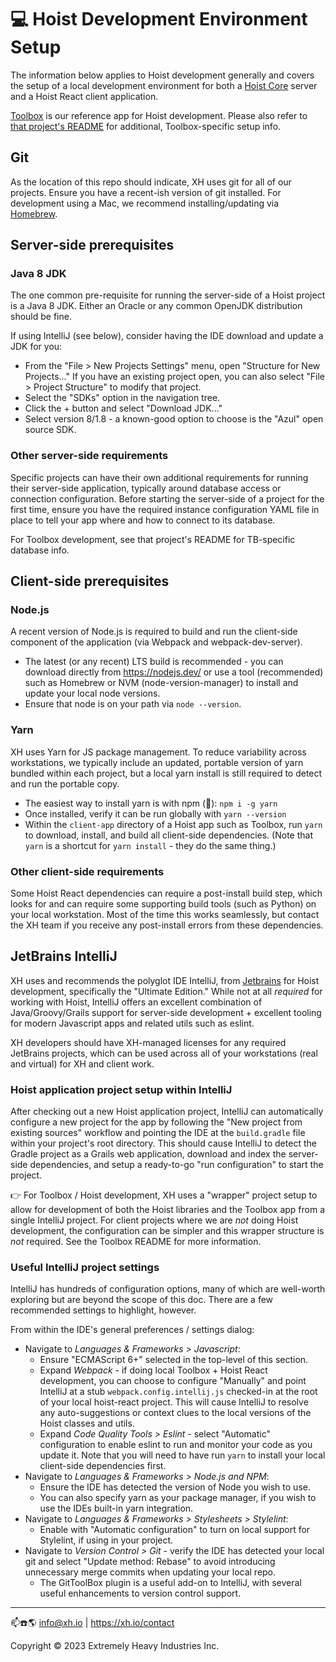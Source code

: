 # 💻 Hoist Development Environment Setup

The information below applies to Hoist development generally and covers the setup of a local
development environment for both a [Hoist Core](https://github.com/xh/toolbox) server and a Hoist
React client application.

[Toolbox](https://github.com/xh/toolbox) is our reference app for Hoist development. Please also
refer to [that project's README](https://github.com/xh/toolbox/blob/develop/README.md) for
additional, Toolbox-specific setup info.

## Git

As the location of this repo should indicate, XH uses git for all of our projects. Ensure you have a
recent-ish version of git installed. For development using a Mac, we recommend installing/updating
via [Homebrew](https://brew.sh/).

## Server-side prerequisites

### Java 8 JDK

The one common pre-requisite for running the server-side of a Hoist project is a Java 8 JDK. Either
an Oracle or any common OpenJDK distribution should be fine.

If using IntelliJ (see below), consider having the IDE download and update a JDK for you:

-   From the "File > New Projects Settings" menu, open "Structure for New Projects..." If you have an
    existing project open, you can also select "File > Project Structure" to modify that project.
-   Select the "SDKs" option in the navigation tree.
-   Click the + button and select "Download JDK..."
-   Select version 8/1.8 - a known-good option to choose is the "Azul" open source SDK.

### Other server-side requirements

Specific projects can have their own additional requirements for running their server-side
application, typically around database access or connection configuration. Before starting the
server-side of a project for the first time, ensure you have the required instance configuration
YAML file in place to tell your app where and how to connect to its database.

For Toolbox development, see that project's README for TB-specific database info.

## Client-side prerequisites

### Node.js

A recent version of Node.js is required to build and run the client-side component of the
application (via Webpack and webpack-dev-server).

-   The latest (or any recent) LTS build is recommended - you can download directly from
    https://nodejs.dev/ or use a tool (recommended) such as Homebrew or NVM (node-version-manager) to
    install and update your local node versions.
-   Ensure that node is on your path via `node --version`.

### Yarn

XH uses Yarn for JS package management. To reduce variability across workstations, we typically
include an updated, portable version of yarn bundled within each project, but a local yarn install
is still required to detect and run the portable copy.

-   The easiest way to install yarn is with npm (🤯): `npm i -g yarn`
-   Once installed, verify it can be run globally with `yarn --version`
-   Within the `client-app` directory of a Hoist app such as Toolbox, run `yarn` to download, install,
    and build all client-side dependencies. (Note that `yarn` is a shortcut for `yarn install` - they
    do the same thing.)

### Other client-side requirements

Some Hoist React dependencies can require a post-install build step, which looks for and can require
some supporting build tools (such as Python) on your local workstation. Most of the time this works
seamlessly, but contact the XH team if you receive any post-install errors from these dependencies.

## JetBrains IntelliJ

XH uses and recommends the polyglot IDE IntelliJ, from [Jetbrains](https://jetbrains.com) for Hoist
development, specifically the "Ultimate Edition." While not at all _required_ for working with
Hoist, IntelliJ offers an excellent combination of Java/Groovy/Grails support for server-side
development + excellent tooling for modern Javascript apps and related utils such as eslint.

XH developers should have XH-managed licenses for any required JetBrains projects, which can be used
across all of your workstations (real and virtual) for XH and client work.

### Hoist application project setup within IntelliJ

After checking out a new Hoist application project, IntelliJ can automatically configure a new
project for the app by following the "New project from existing sources" workflow and pointing the
IDE at the `build.gradle` file within your project's root directory. This should cause IntelliJ to
detect the Gradle project as a Grails web application, download and index the server-side
dependencies, and setup a ready-to-go "run configuration" to start the project.

👉 For Toolbox / Hoist development, XH uses a "wrapper" project setup to allow for development of
both the Hoist libraries and the Toolbox app from a single IntelliJ project. For client projects
where we are _not_ doing Hoist development, the configuration can be simpler and this wrapper
structure is _not_ required. See the Toolbox README for more information.

### Useful IntelliJ project settings

IntelliJ has hundreds of configuration options, many of which are well-worth exploring but are
beyond the scope of this doc. There are a few recommended settings to highlight, however.

From within the IDE's general preferences / settings dialog:

-   Navigate to _Languages & Frameworks > Javascript_:
    -   Ensure "ECMAScript 6+" selected in the top-level of this section.
    -   Expand _Webpack_ - if doing local Toolbox + Hoist React development, you can choose to configure
        "Manually" and point IntelliJ at a stub `webpack.config.intellij.js` checked-in at the root of
        your local hoist-react project. This will cause IntelliJ to resolve any auto-suggestions or
        context clues to the local versions of the Hoist classes and utils.
    -   Expand _Code Quality Tools > Eslint_ - select "Automatic" configuration to enable eslint to run
        and monitor your code as you update it. Note that you will need to have run `yarn` to install
        your local client-side dependencies first.
-   Navigate to _Languages & Frameworks > Node.js and NPM_:
    -   Ensure the IDE has detected the version of Node you wish to use.
    -   You can also specify yarn as your package manager, if you wish to use the IDEs built-in yarn
        integration.
-   Navigate to _Languages & Frameworks > Stylesheets > Stylelint_:
    -   Enable with "Automatic configuration" to turn on local support for Stylelint, if using in your
        project.
-   Navigate to _Version Control > Git_ - verify the IDE has detected your local git and select
    "Update method: Rebase" to avoid introducing unnecessary merge commits when updating your local
    repo.
    -   The GitToolBox plugin is a useful add-on to IntelliJ, with several useful enhancements to
        version control support.

---

📫☎️🌎 info@xh.io | <https://xh.io/contact>

Copyright © 2023 Extremely Heavy Industries Inc.
